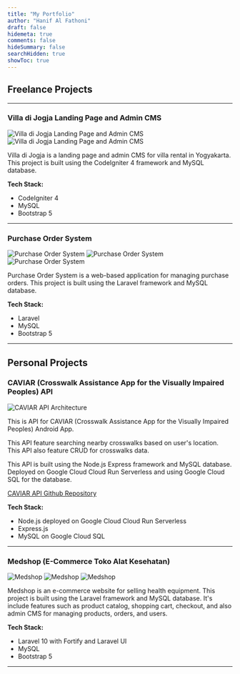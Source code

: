 ```yaml
---
title: "My Portfolio"
author: "Hanif Al Fathoni"
draft: false
hidemeta: true
comments: false
hideSummary: false
searchHidden: true
showToc: true
---
```


## Freelance Projects

---

### Villa di Jogja Landing Page and Admin CMS

<!-- Image -->
![Villa di Jogja Landing Page and Admin CMS](/villajogja-1.jpeg)
![Villa di Jogja Landing Page and Admin CMS](/villajogja-2.jpeg)

<!-- Description -->
Villa di Jogja is a landing page and admin CMS for villa rental in Yogyakarta. This project is built using the CodeIgniter 4 framework and MySQL database.

<!-- Tech Stack -->
**Tech Stack:**
- CodeIgniter 4
- MySQL
- Bootstrap 5

---

### Purchase Order System

<!-- Image -->
![Purchase Order System](/purchase-1.png)
![Purchase Order System](/purchase-2.png)
![Purchase Order System](/purchase-3.png)

<!-- Description -->
Purchase Order System is a web-based application for managing purchase orders. This project is built using the Laravel framework and MySQL database.

<!-- Tech Stack -->
**Tech Stack:**
- Laravel
- MySQL
- Bootstrap 5

---

## Personal Projects


### CAVIAR (Crosswalk Assistance App for the Visually Impaired Peoples) API

<!-- API Architecture -->
![CAVIAR API Architecture](/caviar-1.png)

<!-- Description -->
This is API for CAVIAR (Crosswalk Assistance App for the Visually Impaired Peoples) Android App.

This API feature searching nearby crosswalks based on user's location. This API also feature CRUD for crosswalks data.

This API is built using the Node.js Express framework and MySQL database. Deployed on Google Cloud Cloud Run Serverless and using Google Cloud SQL for the database.

<!-- Github Repository -->
[CAVIAR API Github Repository](https://github.com/caviar-bangkit/caviar-api)

<!-- Tech Stack -->
**Tech Stack:**
- Node.js deployed on Google Cloud Cloud Run Serverless
- Express.js
- MySQL on Google Cloud SQL

---

### Medshop (E-Commerce Toko Alat Kesehatan)

<!-- Image -->
![Medshop](/medshop-1.png)
![Medshop](/medshop-3.png)
![Medshop](/medshop-2.png)

<!-- Description -->
Medshop is an e-commerce website for selling health equipment. This project is built using the Laravel framework and MySQL database. It's include features such as product catalog, shopping cart, checkout, and also admin CMS for managing products, orders, and users.

<!-- Tech Stack -->
**Tech Stack:**
- Laravel 10 with Fortify and Laravel UI
- MySQL
- Bootstrap 5

---